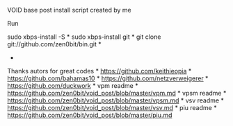 VOID base post install script created by me

Run

sudo xbps-install -S
  *
sudo xbps-install git
  *
git clone git://github.com/zen0bit/bin.git
  *

  *
Thanks autors for great codes
  *
https://github.com/keithieopia
  *
https://github.com/bahamas10
  *
https://github.com/netzverweigerer
  *
https://github.com/duckwork
  *
vpm readme
  *
https://github.com/zen0bit/void_post/blob/master/vpm.md
  *
vpsm readme
  *
https://github.com/zen0bit/void_post/blob/master/vpsm.md
  *
vsv readme
  *
https://github.com/zen0bit/void_post/blob/master/vsv.md
  *
piu readme
  *
https://github.com/zen0bit/void_post/blob/master/piu.md
